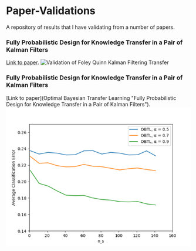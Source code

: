 # Paper-Validations
A repository of results that I have validating from a number of papers.

### Fully Probabilistic Design for Knowledge Transfer in a Pair of Kalman Filters
[Link to paper](https://github.com/BarberAlec/Paper-Validations/blob/master/TNSE_FPD_filter.png "Fully Probabilistic Design for Knowledge Transfer in a Pair of Kalman Filters").
![Validation of Foley Quinn Kalman Filtering Transfer](https://ieeexplore.ieee.org/abstract/document/8167323)


### Fully Probabilistic Design for Knowledge Transfer in a Pair of Kalman Filters
[Link to paper](Optimal Bayesian Transfer Learning "Fully Probabilistic Design for Knowledge Transfer in a Pair of Kalman Filters").
![Validation of Karbalayghareh Bayesian Transfer Learning](https://github.com/BarberAlec/Paper-Validations/blob/master/resources/classification_error_vs_source_data.png)
